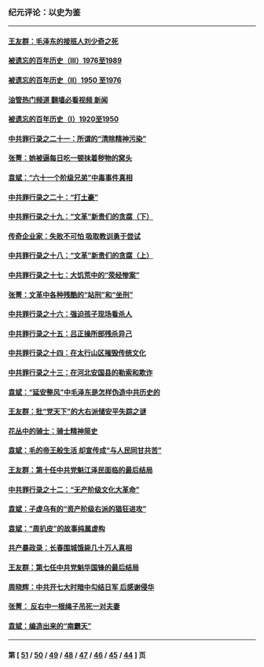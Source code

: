 ### 纪元评论：以史为鉴
---
#### [王友群：毛泽东的接班人刘少奇之死](../../pages/nsc1028/n12991772.md?06030330) 
#### [被遗忘的百年历史（III）1976至1989](../../pages/nsc1028/n12991962.md?06030330) 
#### [被遗忘的百年历史（II）1950 至1976](../../pages/nsc1028/n12989161.md?06030330) 
#### [油管热门频道 翻墙必看视频 新闻](ok?06030330)
#### [被遗忘的百年历史（I）1920至1950](../../pages/nsc1028/n12986411.md?06030330) 
#### [中共罪行录之二十一：所谓的“清除精神污染”](../../pages/nsc1028/n12987500.md?06030330) 
#### [张菁：她被逼每日吃一顿抹着秽物的窝头](../../pages/nsc1028/n12986487.md?06030330) 
#### [袁斌：“六十一个阶级兄弟”中毒事件真相](../../pages/nsc1028/n12984234.md?06030330) 
#### [中共罪行录之二十：“打土豪”](../../pages/nsc1028/n12978961.md?06030330) 
#### [中共罪行录之十九：“文革”新贵们的贪腐（下）](../../pages/nsc1028/n12976431.md?06030330) 
#### [传奇企业家：失败不可怕 吸取教训勇于尝试](../../pages/nsc1028/n12974507.md?06030330) 
#### [中共罪行录之十八：“文革”新贵们的贪腐（上）](../../pages/nsc1028/n12974074.md?06030330) 
#### [中共罪行录之十七：大饥荒中的“荥经惨案”](../../pages/nsc1028/n12971424.md?06030330) 
#### [张菁：文革中各种残酷的“站刑”和“坐刑”](../../pages/nsc1028/n12970477.md?06030330) 
#### [中共罪行录之十六：强迫孩子现场看杀人](../../pages/nsc1028/n12967431.md?06030330) 
#### [中共罪行录之十五：吕正操所部残杀异己](../../pages/nsc1028/n12965097.md?06030330) 
#### [中共罪行录之十四：在太行山区摧毁传统文化](../../pages/nsc1028/n12962619.md?06030330) 
#### [中共罪行录之十三：在河北安国县的勒索和欺诈](../../pages/nsc1028/n12959911.md?06030330) 
#### [袁斌：“延安整风”中毛泽东是怎样伪造中共历史的](../../pages/nsc1028/n12957562.md?06030330) 
#### [王友群：批“党天下”的大右派储安平失踪之谜](../../pages/nsc1028/n12954229.md?06030330) 
#### [花丛中的骑士：骑士精神简史](../../pages/nsc1028/n12952850.md?06030330) 
#### [袁斌：毛的帝王般生活 却宣传成“与人民同甘共苦”](../../pages/nsc1028/n12938801.md?06030330) 
#### [王友群：第十任中共党魁江泽民面临的最后结局](../../pages/nsc1028/n12933748.md?06030330) 
#### [中共罪行录之十二：“无产阶级文化大革命”](../../pages/nsc1028/n12928000.md?06030330) 
#### [袁斌：子虚乌有的“资产阶级右派的猖狂进攻”](../../pages/nsc1028/n12925599.md?06030330) 
#### [袁斌：“周扒皮”的故事纯属虚构](../../pages/nsc1028/n12923274.md?06030330) 
#### [共产暴政录：长春围城饿毙几十万人真相](../../pages/nsc1028/n10757327.md?06030330) 
#### [王友群：第七任中共党魁华国锋的最后结局](../../pages/nsc1028/n12918457.md?06030330) 
#### [周晓辉：中共开七大时暗中勾结日军 后感谢侵华](../../pages/nsc1028/n12921960.md?06030330) 
#### [张菁： 反右中一根绳子吊死一对夫妻](../../pages/nsc1028/n12921925.md?06030330) 
#### [袁斌：编造出来的“南霸天”](../../pages/nsc1028/n12921133.md?06030330) 

---
#### 第 [ [51](./51.md?06030330) / [50](./50.md?06030330) / [49](./49.md?06030330) / [48](./48.md?06030330) / [47](./47.md?06030330) / [46](./46.md?06030330) / [45](./45.md?06030330) / [44](./44.md?06030330) ] 页
